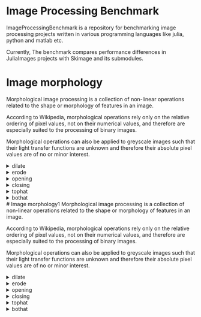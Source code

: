 # Image Processing Benchmark

ImageProcessingBenchmark is a repository for benchmarking image processing projects written in various programming languages like julia, python and matlab etc.

Currently, The benchmark compares performance differences in JuliaImages projects with Skimage and its submodules.

# Image morphology 
Morphological image processing is a collection of non-linear operations related to the shape or morphology of features in an image.

According to Wikipedia, morphological operations rely only on the relative ordering of pixel values, 
not on their numerical values, and therefore are especially suited to the processing of binary images.

Morphological operations can also be applied to greyscale images such that their light 
transfer functions are unknown and therefore their absolute pixel values are of no or minor interest.

<details>
<summary>dilate</summary> 

| Operations       | Original | Julia         | Python  |
| -----------------|----------|:-------------:| -----:|
| dilate| ![](https://raw.githubusercontent.com/ashwani-rathee/ImageProcessingBenchmark/main/src/results/original.png) | ![](https://raw.githubusercontent.com/ashwani-rathee/ImageProcessingBenchmark/main/src/results/julia/dilate.png) | ![](https://raw.githubusercontent.com/ashwani-rathee/ImageProcessingBenchmark/main/src/results/python/dilation.png) |
| dilate|   NA     | 0.0010868889088331524      |   0.07937053399973593 |
        
</details>
<details>
<summary>erode</summary> 

| Operations       | Original | Julia         | Python  |
| -----------------|----------|:-------------:| -----:|
| erode| ![](https://raw.githubusercontent.com/ashwani-rathee/ImageProcessingBenchmark/main/src/results/original.png) | ![](https://raw.githubusercontent.com/ashwani-rathee/ImageProcessingBenchmark/main/src/results/julia/erode.png) | ![](https://raw.githubusercontent.com/ashwani-rathee/ImageProcessingBenchmark/main/src/results/python/erosion.png) |
| erode|   NA     | 0.000942642524791825      |   0.07744550200004596 |
        
</details>
<details>
<summary>opening</summary> 

| Operations       | Original | Julia         | Python  |
| -----------------|----------|:-------------:| -----:|
| opening| ![](https://raw.githubusercontent.com/ashwani-rathee/ImageProcessingBenchmark/main/src/results/original.png) | ![](https://raw.githubusercontent.com/ashwani-rathee/ImageProcessingBenchmark/main/src/results/julia/opening.png) | ![](https://raw.githubusercontent.com/ashwani-rathee/ImageProcessingBenchmark/main/src/results/python/opening.png) |
| opening|   NA     | 0.001748863396636301      |   0.1508079249997536 |
        
</details>
<details>
<summary>closing</summary> 

| Operations       | Original | Julia         | Python  |
| -----------------|----------|:-------------:| -----:|
| closing| ![](https://raw.githubusercontent.com/ashwani-rathee/ImageProcessingBenchmark/main/src/results/original.png) | ![](https://raw.githubusercontent.com/ashwani-rathee/ImageProcessingBenchmark/main/src/results/julia/closing.png) | ![](https://raw.githubusercontent.com/ashwani-rathee/ImageProcessingBenchmark/main/src/results/python/closing.png) |
| closing|   NA     | 0.0018109613454281575      |   0.15137137800002165 |
        
</details>
<details>
<summary>tophat</summary> 

| Operations       | Original | Julia         | Python  |
| -----------------|----------|:-------------:| -----:|
| tophat| ![](https://raw.githubusercontent.com/ashwani-rathee/ImageProcessingBenchmark/main/src/results/original.png) | ![](https://raw.githubusercontent.com/ashwani-rathee/ImageProcessingBenchmark/main/src/results/julia/tophat.png) | ![](https://raw.githubusercontent.com/ashwani-rathee/ImageProcessingBenchmark/main/src/results/python/white_tophat.png) |
| tophat|   NA     | 0.001941027497471802      |   0.15099994299998798 |
        
</details>
<details>
<summary>bothat</summary> 

| Operations       | Original | Julia         | Python  |
| -----------------|----------|:-------------:| -----:|
| bothat| ![](https://raw.githubusercontent.com/ashwani-rathee/ImageProcessingBenchmark/main/src/results/original.png) | ![](https://raw.githubusercontent.com/ashwani-rathee/ImageProcessingBenchmark/main/src/results/julia/bothat.png) | ![](https://raw.githubusercontent.com/ashwani-rathee/ImageProcessingBenchmark/main/src/results/python/black_tophat.png) |
| bothat|   NA     | 0.002088734538493725      |   0.14953793999984555 |
        
</details>
# Image morphology1 
Morphological image processing is a collection of non-linear operations related to the shape or morphology of features in an image.

According to Wikipedia, morphological operations rely only on the relative ordering of pixel values, 
not on their numerical values, and therefore are especially suited to the processing of binary images.

Morphological operations can also be applied to greyscale images such that their light 
transfer functions are unknown and therefore their absolute pixel values are of no or minor interest.

<details>
<summary>dilate</summary> 

| Operations       | Original | Julia         | Python  |
| -----------------|----------|:-------------:| -----:|
| dilate| ![](https://raw.githubusercontent.com/ashwani-rathee/ImageProcessingBenchmark/main/src/results/original.png) | ![](https://raw.githubusercontent.com/ashwani-rathee/ImageProcessingBenchmark/main/src/results/julia/dilate.png) | ![](https://raw.githubusercontent.com/ashwani-rathee/ImageProcessingBenchmark/main/src/results/python/dilation.png) |
| dilate|   NA     | 0.0010868889088331524      |   0.07937053399973593 |
        
</details>
<details>
<summary>erode</summary> 

| Operations       | Original | Julia         | Python  |
| -----------------|----------|:-------------:| -----:|
| erode| ![](https://raw.githubusercontent.com/ashwani-rathee/ImageProcessingBenchmark/main/src/results/original.png) | ![](https://raw.githubusercontent.com/ashwani-rathee/ImageProcessingBenchmark/main/src/results/julia/erode.png) | ![](https://raw.githubusercontent.com/ashwani-rathee/ImageProcessingBenchmark/main/src/results/python/erosion.png) |
| erode|   NA     | 0.000942642524791825      |   0.07744550200004596 |
        
</details>
<details>
<summary>opening</summary> 

| Operations       | Original | Julia         | Python  |
| -----------------|----------|:-------------:| -----:|
| opening| ![](https://raw.githubusercontent.com/ashwani-rathee/ImageProcessingBenchmark/main/src/results/original.png) | ![](https://raw.githubusercontent.com/ashwani-rathee/ImageProcessingBenchmark/main/src/results/julia/opening.png) | ![](https://raw.githubusercontent.com/ashwani-rathee/ImageProcessingBenchmark/main/src/results/python/opening.png) |
| opening|   NA     | 0.001748863396636301      |   0.1508079249997536 |
        
</details>
<details>
<summary>closing</summary> 

| Operations       | Original | Julia         | Python  |
| -----------------|----------|:-------------:| -----:|
| closing| ![](https://raw.githubusercontent.com/ashwani-rathee/ImageProcessingBenchmark/main/src/results/original.png) | ![](https://raw.githubusercontent.com/ashwani-rathee/ImageProcessingBenchmark/main/src/results/julia/closing.png) | ![](https://raw.githubusercontent.com/ashwani-rathee/ImageProcessingBenchmark/main/src/results/python/closing.png) |
| closing|   NA     | 0.0018109613454281575      |   0.15137137800002165 |
        
</details>
<details>
<summary>tophat</summary> 

| Operations       | Original | Julia         | Python  |
| -----------------|----------|:-------------:| -----:|
| tophat| ![](https://raw.githubusercontent.com/ashwani-rathee/ImageProcessingBenchmark/main/src/results/original.png) | ![](https://raw.githubusercontent.com/ashwani-rathee/ImageProcessingBenchmark/main/src/results/julia/tophat.png) | ![](https://raw.githubusercontent.com/ashwani-rathee/ImageProcessingBenchmark/main/src/results/python/white_tophat.png) |
| tophat|   NA     | 0.001941027497471802      |   0.15099994299998798 |
        
</details>
<details>
<summary>bothat</summary> 

| Operations       | Original | Julia         | Python  |
| -----------------|----------|:-------------:| -----:|
| bothat| ![](https://raw.githubusercontent.com/ashwani-rathee/ImageProcessingBenchmark/main/src/results/original.png) | ![](https://raw.githubusercontent.com/ashwani-rathee/ImageProcessingBenchmark/main/src/results/julia/bothat.png) | ![](https://raw.githubusercontent.com/ashwani-rathee/ImageProcessingBenchmark/main/src/results/python/black_tophat.png) |
| bothat|   NA     | 0.002088734538493725      |   0.14953793999984555 |
        
</details>
